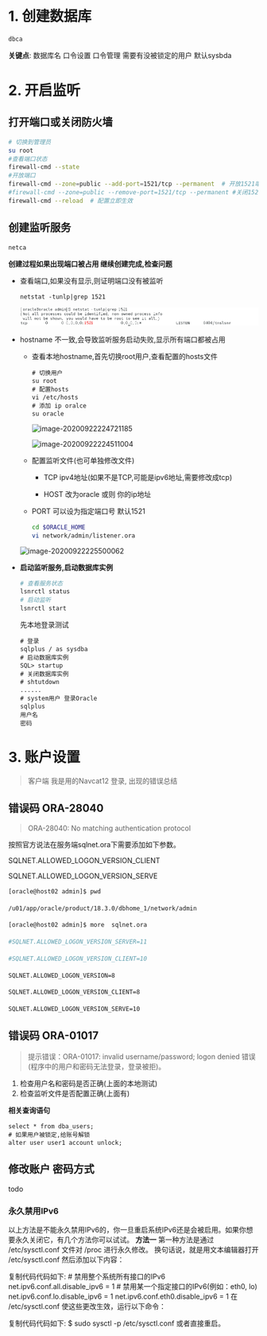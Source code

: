 # 1. 创建数据库

```bash
dbca
```

**关键点**: 数据库名 口令设置  口令管理 需要有没被锁定的用户 默认sysbda

# 2. 开启监听

## 打开端口或关闭防火墙

```bash
# 切换到管理员
su root
#查看端口状态
firewall-cmd --state
#开放端口
firewall-cmd --zone=public --add-port=1521/tcp --permanent  # 开放1521端口
#firewall-cmd --zone=public --remove-port=1521/tcp --permanent #关闭1521端口
firewall-cmd --reload  # 配置立即生效
```

## **创建监听服务**

```bash
netca
```

**创建过程如果出现端口被占用 继续创建完成,检查问题**

- 查看端口,如果没有显示,则证明端口没有被监听

  ```
  netstat -tunlp|grep 1521
  ```

  ![img](https://raw.githubusercontent.com/kujin521/Typora_images/master/img/20200923144448.png)

- hostname 不一致,会导致监听服务启动失败,显示所有端口都被占用

  - 查看本地hostname,首先切换root用户,查看配置的hosts文件

    ```
    # 切换用户
    su root
    # 配置hosts
    vi /etc/hosts
    # 添加 ip oralce
    su oracle
    ```

    ![image-20200922224721185](../../../../AppData/Roaming/Typora/typora-user-images/image-20200922224721185.png)

    ![image-20200922224511004](../../../../AppData/Roaming/Typora/typora-user-images/image-20200922224511004.png)

  - 配置监听文件(也可单独修改文件)

    - TCP ipv4地址(如果不是TCP,可能是ipv6地址,需要修改成tcp)

      
    - HOST 改为oracle 或则 你的ip地址
  - PORT 可以设为指定端口号 默认1521
    
    ```bash
    cd $ORACLE_HOME
    vi network/admin/listener.ora 
    ```


  ![image-20200922225500062](../../../../AppData/Roaming/Typora/typora-user-images/image-20200922225500062.png)

- **启动监听服务,启动数据库实例**
  
    ```bash
    # 查看服务状态
    lsnrctl status
    # 启动监听
    lsnrctl start
  ```
  
  先本地登录测试
  
    ```
    # 登录
    sqlplus / as sysdba
    # 启动数据库实例
    SQL> startup
    # 关闭数据库实例
    # shtutdown
    ......
    # system用户 登录Oracle
    sqlplus
    用户名
    密码
    
    ```

# 3. 账户设置

> 客户端 我是用的Navcat12 登录, 出现的错误总结

## 错误码 ORA-28040

> ORA-28040: No matching authentication protocol

按照官方说法在服务端sqlnet.ora下需要添加如下参数。

SQLNET.ALLOWED_LOGON_VERSION_CLIENT

SQLNET.ALLOWED_LOGON_VERSION_SERVE

```bash
[oracle@host02 admin]$ pwd

/u01/app/oracle/product/18.3.0/dbhome_1/network/admin

[oracle@host02 admin]$ more  sqlnet.ora

#SQLNET.ALLOWED_LOGON_VERSION_SERVER=11

#SQLNET.ALLOWED_LOGON_VERSION_CLIENT=10

SQLNET.ALLOWED_LOGON_VERSION=8

SQLNET.ALLOWED_LOGON_VERSION_CLIENT=8

SQLNET.ALLOWED_LOGON_VERSION_SERVE=10
```



## 错误码 ORA-01017

> 提示错误：ORA-01017: invalid username/password; logon denied 错误(程序中的用户和密码无法登录，登录被拒)。

1. 检查用户名和密码是否正确(上面的本地测试)
2. 检查监听文件是否配置正确(上面有)

**相关查询语句**

```
select * from dba_users;
# 如果用户被锁定,给账号解锁
alter user user1 account unlock;   
```

## 修改账户 密码方式

todo

### **永久禁用IPv6**

以上方法是不能永久禁用IPv6的，你一旦重启系统IPv6还是会被启用。如果你想要永久关闭它，有几个方法你可以试试。
**方法一**
第一种方法是通过 /etc/sysctl.conf 文件对 /proc 进行永久修改。
换句话说，就是用文本编辑器打开 /etc/sysctl.conf 然后添加以下内容：

复制代码代码如下:
\# 禁用整个系统所有接口的IPv6
net.ipv6.conf.all.disable_ipv6 = 1
\# 禁用某一个指定接口的IPv6(例如：eth0, lo)
net.ipv6.conf.lo.disable_ipv6 = 1
net.ipv6.conf.eth0.disable_ipv6 = 1
在 /etc/sysctl.conf 使这些更改生效，运行以下命令：

复制代码代码如下:
$ sudo sysctl -p /etc/sysctl.conf
或者直接重启。